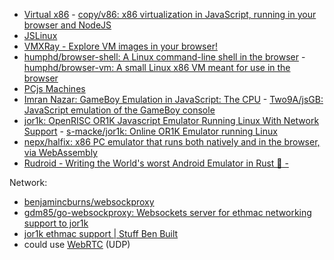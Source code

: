 - [Virtual x86](https://copy.sh/v86/) - [copy/v86: x86 virtualization in JavaScript, running in your browser and NodeJS](https://github.com/copy/v86)
- [JSLinux](https://web.archive.org/web/20201108140800/https://bellard.org/jslinux/index.html)
- [VMXRay - Explore VM images in your browser!](https://vmxray.com/)
- [humphd/browser-shell: A Linux command-line shell in the browser](https://github.com/humphd/browser-shell) - [humphd/browser-vm: A small Linux x86 VM meant for use in the browser](https://github.com/humphd/browser-vm)
- [PCjs Machines](https://www.pcjs.org/)
- [Imran Nazar: GameBoy Emulation in JavaScript: The CPU](https://web.archive.org/web/20201109004046/http://imrannazar.com/GameBoy-Emulation-in-JavaScript) - [Two9A/jsGB: JavaScript emulation of the GameBoy console](https://github.com/Two9A/jsGB)
- [jor1k: OpenRISC OR1K Javascript Emulator Running Linux With Network Support](https://s-macke.github.io/jor1k/demos/main.html?user=BgLSE3NCnJ&cpu=asm&n=1&relayURL=wss%3A%2F%2Frelay.widgetry.org%2F) - [s-macke/jor1k: Online OR1K Emulator running Linux](https://github.com/s-macke/jor1k)
- [nepx/halfix: x86 PC emulator that runs both natively and in the browser, via WebAssembly](https://github.com/nepx/halfix)
- [Rudroid - Writing the World's worst Android Emulator in Rust 🦀 -](https://web.archive.org/web/20210909053143/https://fuzzing.science/page/rudroid-worlds-worst-android-emulator/)

Network:

- [benjamincburns/websockproxy](https://github.com/benjamincburns/websockproxy)
- [gdm85/go-websockproxy: Websockets server for ethmac networking support to jor1k](https://github.com/gdm85/go-websockproxy)
- [jor1k ethmac support | Stuff Ben Built](https://web.archive.org/web/20201111210817/http://www.benjamincburns.com/2013/11/10/jor1k-ethmac-support.html)
- could use [WebRTC](https://webrtc.org/) (UDP)
